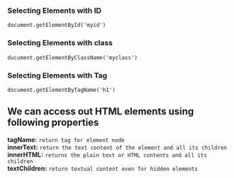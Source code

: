 ### Selecting Elements with ID
`document.getElementById('myid')`

### Selecting Elements with class
`ducument.getElementByClassName('myclass')`


### Selecting Elements with Tag
`document.getElementByTagName('h1')`

## We can access out HTML elements using following properties  
**tagName:** `return tag for element node`  
**innerText:** `return the text content of the element and all its children`   
**innerHTML:** `returns the plain text or HTML contents and all its children`  
**textChildren:** `return textual content even for hidden elements`



